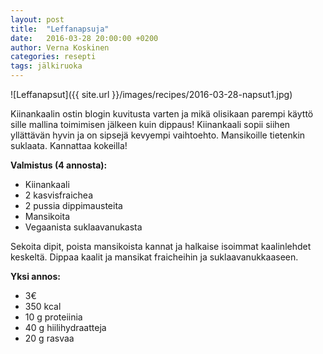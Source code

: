 ```yaml
---
layout: post
title:  "Leffanapsuja"
date:   2016-03-28 20:00:00 +0200
author: Verna Koskinen
categories: resepti
tags: jälkiruoka
---
```


![Leffanapsut]({{ site.url }}/images/recipes/2016-03-28-napsut1.jpg)

Kiinankaalin ostin blogin kuvitusta varten ja mikä olisikaan parempi käyttö sille mallina toimimisen jälkeen kuin dippaus! Kiinankaali sopii siihen yllättävän hyvin ja on sipsejä kevyempi vaihtoehto. Mansikoille tietenkin suklaata. Kannattaa kokeilla!

**Valmistus (4 annosta):**

- Kiinankaali
- 2 kasvisfraichea
- 2 pussia dippimausteita
- Mansikoita
- Vegaanista suklaavanukasta

Sekoita dipit, poista mansikoista kannat ja halkaise isoimmat kaalinlehdet keskeltä. Dippaa kaalit ja mansikat fraicheihin ja suklaavanukkaaseen.

**Yksi annos:**

- 3€
- 350 kcal
- 10 g proteiinia
- 40 g hiilihydraatteja
- 20 g rasvaa
